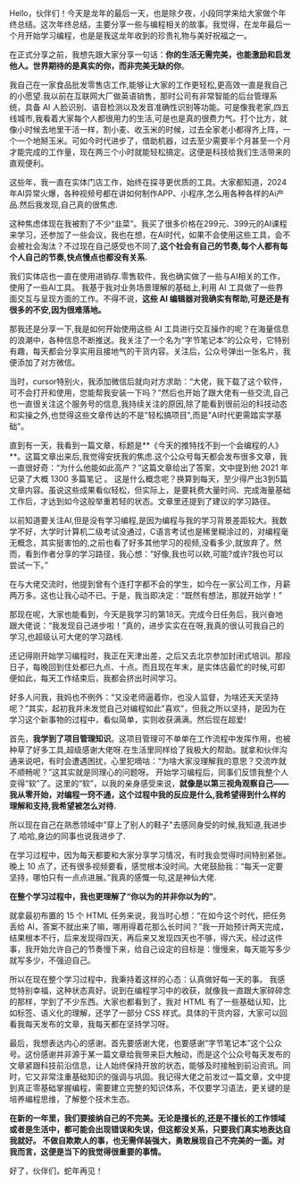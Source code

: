 Hello，伙伴们！今天是龙年的最后一天，也是除夕夜，小段同学来给大家做个年终总结。这次年终总结，主要分享一些与编程相关的故事。我觉得，在龙年最后一个月开始学习编程，也是是我这龙年收到的珍贵礼物与美好祝福之一。

在正式分享之前，我想先跟大家分享一句话：**你的生活无需完美，也能激励和启发他人。世界期待的是真实的你，而非完美无缺的你**。

我自己在一家食品批发零售店工作,能够让大家的工作更轻松,更高效一直是我自己的小愿望.我以前在互联网大厂做英语销售，那时公司有非常智能的后台管理系统，具备 AI 人脸识别、语音检测以及发音准确性识别等功能。可是像我老家,四五线城市,我看着大家每个人都很用力的生活,可是也是真的很费力气。打个比方，就像小时候去地里干活一样，割小麦、收玉米的时候，过去全家老小都得齐上阵，一个一个地掰玉米。可如今时代进步了，借助机器，过去至少需要半个月甚至一个月才能完成的工作量，现在两三个小时就能轻松搞定。这便是科技给我们生活带来的直观便利。

这些年，我一直在实体门店工作，始终在探寻更优质的工具。大家都知道，2024年AI异常火爆，各种视频号都在讲如何制作APP、小程序,怎么用各种各样的Ai产品.然后我发现,自己真的很焦虑.

这种焦虑体现在我被割了不少“韭菜”。我买了很多价格在299元、399元的AI课程来学习，还参加了一些会议，我也在想，在AI时代，如果不会使用这些工具，会不会被社会淘汰？不过现在自己感受也不同了,**这个社会有自己的节奏,每个人都有每个人自己的节奏,快点慢点也都没有关系.**

我们实体店也一直在使用进销存.零售软件，我也确实做了一些与AI相关的工作，使用了一些AI工具。 我基于我对业务场景理解的基础上,利用 AI 工具做了一些界面交互与呈现方面的工作。不得不说，**这些 AI 编辑器对我确实有帮助,可是还是有很多的不安,因为很难落地。**

那我还是分享一下,我是如何开始使用这些 AI 工具进行交互操作的呢？在海量信息的浪潮中，各种信息不断推送。我关注了一个名为“字节笔记本”的公众号，它特别有趣，每天都会分享实用且接地气的干货内容。关注后，公众号弹出一张名片，我便添加了对方微信。

当时，cursor特别火，我添加微信后就向对方求助：“大佬，我下载了这个软件，可不会打开和使用，您能帮我安装一下吗？”然后也开始了跟大佬有一些交流,自己也一直很关注这个服务号的信息,我持续关注的原因,除了能看到很前沿的科技动态和实操之外,也觉得这些文章传达的不是"轻松搞项目",而是"AI时代更需踏实学基础"。

直到有一天，我看到一篇文章，标题是**《今天的推特找不到一个会编程的人》**。这篇文章出来后,我觉得安抚我的焦虑.这个公众号每天都会发布很多文章，我一直很好奇：“为什么他能如此高产？”这篇文章给出了答案，文中提到他 2021 年记录了大概 1300 多篇笔记 。 这是什么概念呢？换算到每天，至少得产出3到5篇文章内容。虽说这些成果看似轻松，但实际上，是要耗费大量时间、完成海量基础工作后，才达到如今这般举重若轻的状态。文章里还提到了建议的学习路径。

以前知道要关注AI,但是没有学习编程,是因为编程与我的学习背景差距较大。我数学不好，大学时计算机二级考试没通过，C语言考试也是稀里糊涂过的，对编程毫无概念，其实挺害怕的,之前也看了好多其他学习的视频,没看多少,就放弃了。然而，看到作者分享的学习路径，我心想：“好像,我也可以欸,可能?或许?我也可以尝试一下。”

在与大佬交流时，他提到曾有个连打字都不会的学生，如今在一家公司工作，月薪两万多。这也让我心动不已。于是，我当即决定：“既然有想法，那就开始学！”

那现在呢，大家也能看到，今天是我学习的第18天。完成今日任务后，我兴奋地跟大佬说：“我发现自己进步啦！”真的，进步实实在在呀,我真的很认可我自己的学习,也超级认可大佬的学习路线.

还记得刚开始学习编程时，我正在天津出差，之后又去北京参加封闭式培训。那段日子，每晚回到住处都已九点、十点。而且现在年末，是实体店最忙的时候,可即便如此，每天工作结束后，我都会挤出时间学习。

好多人问我，我妈也不例外：“又没老师逼着你，也没人监督，为啥还天天坚持呢？”其实，起初我并未发觉自己对编程如此"喜欢"，但我之所以坚持，是因为在学习这个新事物的过程中，看似简单，实则收获满满。然后现在超爱!

首先，**我学到了项目管理知识**。这项目管理可不单单在工作流程中发挥作用，也被种草了好多工具,超级感谢大佬呀.在生活里同样给了我极大的帮助。就拿和伙伴沟通来说吧，有时会遭遇困扰，心里犯嘀咕：“为啥大家没理解我的意思？交流咋就不顺畅呢？”这其实就是同理心的问题呀。 开始学习编程后，同事们反馈我整个人变得“软”了。这里的“软”，以我的亲身感受来说，**就像是以第三视角观察自己——我从零开始，对编程一窍不通，这个过程中我的反应是什么,我希望得到什么样的理解和支持,我希望被怎么对待.**

所以现在自己在熟悉领域中"穿上了别人的鞋子"去感同身受的时候,我知道,我进步了.哈哈,身边的同事也说我进步了.

在学习过程中，因为每天都要和大家分享学习情况，有时我会觉得时间特别紧张。晚上 10 点了，还有很多视频要看，感觉根本没时间。大佬鼓励我：“每天一定要坚持，哪怕只有一点点进展。”我真的感慨一句,这是神仙大佬.

**在整个学习过程中，我也更理解了“你以为的并非你以为的”**。

就拿最初布置的 15 个 HTML 任务来说，我当时心想：“在如今这个时代，把任务丢给 AI，答案不就出来了嘛，哪用得着花那么长时间？”我一开始预计两天完成，结果根本不行，后来发现得四天，再后来又发现四天也不够，得六天。经过这件事，我开始允许自己的节奏慢下来，给自己设定的目标是：慢慢来，每天能写多少就写多少，不强迫自己。

所以在现在整个学习过程中，我秉持着这样的心态：认真做好每一天的事。 我感觉特别幸福，这种状态真好。说到在编程学习中的收获，就像我一直跟大家碎碎念的那样，学到了不少东西。大家也都看到了，我对 HTML 有了一些基础认知，比如标签、语义化的理解，还学了一部分 CSS 样式。具体的干货内容，大家可以回看我每天发布的文章，我每天都在坚持学习呀。

最后，我想表达内心的感谢。首先要感谢大佬，也要感谢“字节笔记本”这个公众号。这份感谢并非源于某一篇文章给我带来巨大触动，而是这个公众号每天发布的文章紧跟科技前沿信息，让人始终保持开放的状态，能够及时接触到前沿资讯。同时，它又非常注重基础知识的强调与巩固。我记得大佬之前发过一篇文章，文中提到真正零基础掌握编程，需要建立完整的知识体系，不仅要学习语法，更关键的是培养编程思维，了解整个技术生态。

**在新的一年里，我们要接纳自己的不完美。无论是擅长的,还是不擅长的工作领域或者是生活中，都可能会出现错误和失误，但这都没关系，只要我们真实地表达自我就好。 不做自欺欺人的事，也无需佯装强大，勇敢展现自己不完美的一面。对我而言，这便是当下的我觉得很重要的事情。**

好了，伙伴们，蛇年再见！


